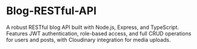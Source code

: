 # Blog-RESTful-API
A robust RESTful blog API built with Node.js, Express, and TypeScript. Features JWT authentication, role-based access, and full CRUD operations for users and posts, with Cloudinary integration for media uploads.
